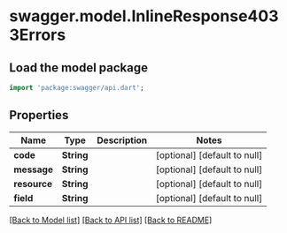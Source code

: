 # swagger.model.InlineResponse4033Errors

## Load the model package
```dart
import 'package:swagger/api.dart';
```

## Properties
Name | Type | Description | Notes
------------ | ------------- | ------------- | -------------
**code** | **String** |  | [optional] [default to null]
**message** | **String** |  | [optional] [default to null]
**resource** | **String** |  | [optional] [default to null]
**field** | **String** |  | [optional] [default to null]

[[Back to Model list]](../README.md#documentation-for-models) [[Back to API list]](../README.md#documentation-for-api-endpoints) [[Back to README]](../README.md)

